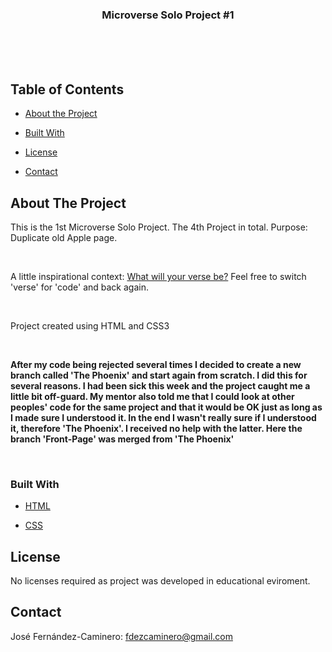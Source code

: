 <p align="center">

  <h3 align="center">Microverse Solo Project #1</h3>

<br>

<br>

<br> 

</p>


## Table of Contents

* [About the Project](#about-the-project)

* [Built With](#built-with)

* [License](#license)

* [Contact](#contact)

## About The Project

This is the 1st Microverse Solo Project. The 4th Project in total. Purpose: Duplicate old Apple page.

<br>

A little inspirational context: <a href="https://www.youtube.com/watch?v=omveFR-2hmg">What will your verse be?</a> Feel free to switch 'verse' for 'code' and back again.

<br>

Project created using HTML and CSS3

<br>

<b>After my code being rejected several times I decided to create a new branch called 'The Phoenix' and start again from scratch. I did this for several reasons. I had been sick this week and the project caught me a little bit off-guard. My mentor also told me that I could look at other peoples' code for the same project and that it would be OK just as long as I made sure I understood it. In the end I wasn't really sure if I understood it, therefore 'The Phoenix'. I received no help with the latter. Here the branch 'Front-Page' was merged from 'The Phoenix'</b>

<br>


### Built With

* [HTML](https://developer.mozilla.org/en-US/docs/Web/HTML)

* [CSS](https://developer.mozilla.org/en-US/docs/Web/CSS)

## License

No licenses required as project was developed in educational eviroment.

## Contact

José Fernández-Caminero: fdezcaminero@gmail.com
